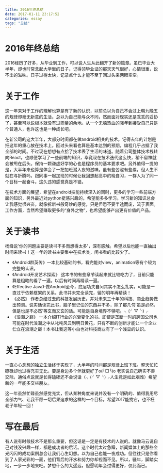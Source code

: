 ```yaml
---
title: 2016年终总结
date: 2017-01-11 23:17:52
categories: essay 
tags: "总结"
---
```



# 2016年终总结

2016经历了好多，从毕业到工作，可以说人生从此翻开了新的篇章。虽已毕业大半年，却也时常念起大学里的日子，记得领毕业证的那天天气很好，心情很重，说不出的滋味。日子过得太快，记录点什么才能不至于回过头来两眼空空。

<!--more-->

# 关于工作
这一年来对于工作的理解也算是有了新的认识，以前总以为自己不会过上朝九晚五的规律却毫无新意的生活，总以为自己能与众不同，然而面对现实还是乖乖的妥协了，甚至可以说根本就没有过商量的余地。从一个无脑热血的骚年到接受自己只是个普通人，也许这也是一种成长吧。

在新公司的这大半年，大部分时间都在做android相关的技术。记得去年的计划是把这年的重心放在技术上，回过头来看也算是基本达到的预期，编程几乎占据了我全部的时间。不过现在想想有点拾了技术丢了生活的味道。随着公司整体技术栈转向React，也顺便学习了一些前端的知识，毕竟现在技术迭代这么快，稍不留神就会被甩在后头。保持一颗谦虚好学的心也是程序员的基本要求吧。另外值得一提的是，大半年来也算是体会了一把加班潜入夜的滋味。虽有些苦涩有些累，但人生不就在与折腾吗，跟同事一起加班的时候让我回想起高中的晚自习，一群人为了同一个目标一起奋斗，这久违的感觉真是不错。

在技术方面的展望，希望在android技能持续深入的同时，更多的学习一些前端方面的知识，另外最近对python挺感兴趣的，希望能多多学习。学习新的知识总会让我感觉很兴奋，就像拆新书般奇妙的感觉，只是但愿不要半途而废，流于表面。工作方面，当然希望赚取更多的“身外之物”，也希望能够产出更有价值的产品。

# 关于读书

杨绛说'你的问题主要是读书不多而想得太多'，深有感触。希望以后也能一直抽出时间来读书！这一年的读书主要集中在技术类，闲书看的比较少了。

- 《Android群英传》一本比较基础的书，看完能对view，animation等有个较为完整的认识。
- 《Android开发艺术探索》
这本书的有些章节读起来就比较吃力了，目前只能算是粗略的看了一遍。以后有时间再精读一遍。
- 《Effective Java》
做Android至今，底层功夫自问其实不怎么扎实，可能是一直过于依赖框架的关系。此书并未完全读完，留的明年再精读！
- 《必然》
作者总结过去的科技发展历史，并对未来三十年的科技、商业趋势做出预测。说实话读完此书，脑子里记住的东西并不多，除了那几句'虽是必然，但是也是不必然'等玄而又玄的话。可能是自身境界不够吧。╮(╯▽╰)╭
- 《浪潮之巅》
一本介绍IT行业的兴衰变化的书。即使是垄断一时的跨国公司也可能在时代浪潮之中从叱咤风云到明日黄花，只有不断的创新才能让一个企业伫立在浪潮之巅！本书让我这等小白也对科技商业有了一个浅显的认识。

# 关于生活

一直心心念想的独立生活终于实现了，大半年的时间都是规律上班下班。整天忙忙碌碌却也过得充实无比。要是身边多个伴就更好了o(╯□╰)o
老实说自己确实不善交际，通俗点说就是长得磕碜还不会说话（╮(╯▽╰)╭人生竟是如此艰难）希望新的一年能多交些朋友。

这一年虽然忙碌虽然感觉充实，但从某种角度来说并没有一个明确的、值得我用尽全部力气、让我不顾一切后果追求的这样的一个目标，希望2017能找它，也不枉老子年轻一回！


# 写在最后
有人说有时候技术不是那么重要，但这话是一定是有技术的人说的。就像马云说自己对钱没兴趣一样，都是成功者的后话。这个时代太过急躁，新闻媒体上的那些金光闪闪的成功案例总会让我们心生幻想。以为自己也能一夜成功。但往往只是你看到了人家光彩的一面，他们背后的汗水和努力你却视而不见。所以，骚年，脚踏实地，一步一步地来吧。梦想什么的太遥远，但愿明年会过得更好，仅此而已。